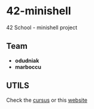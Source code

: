 # 42-minishell

42 School - minishell project

## Team

* **odudniak**
* **marboccu**

## UTILS

Check the [cursus](https://github.com/Sandoramix/42cursus/tree/master/utils) or this [website](https://42fr-utils.vercel.app/)